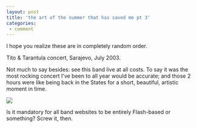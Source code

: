 ```yaml
---
layout: post
title: 'the art of the summer that has saved me pt 3'
categories:
 - comment
---
```



I hope you realize these are in completely random order.



Tito & Tarantula concert, Sarajevo, July 2003.



Not much to say besides: see this band live at all costs. To say it was the most rocking concert I've been to all year would be accurate; and those 2 hours were like being back in the States for a short, beautiful, artistic moment in time.



<img src="images/july_2003/sarajevo/tito1.jpg" />



Is it mandatory for all band websites to be entirely Flash-based or something? Screw it, then.
